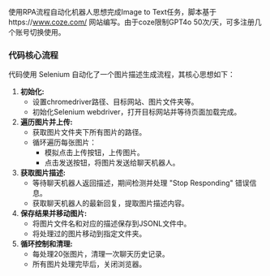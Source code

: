 使用RPA流程自动化机器人思想完成Image to Text任务，脚本基于https://www.coze.com/ 网站编写。由于coze限制GPT4o 50次/天，可多注册几个账号切换使用。

### 代码核心流程
代码使用 Selenium 自动化了一个图片描述生成流程，其核心思想如下：

1. **初始化:** 
    - 设置chromedriver路径、目标网站、图片文件夹等。
    - 初始化Selenium webdriver，打开目标网站并等待页面加载完成。
2. **遍历图片并上传:** 
    - 获取图片文件夹下所有图片的路径。
    - 循环遍历每张图片：
        - 模拟点击上传按钮，上传图片。
        - 点击发送按钮，将图片发送给聊天机器人。
3. **获取图片描述:** 
    - 等待聊天机器人返回描述，期间检测并处理 "Stop Responding" 错误信息。
    - 获取聊天机器人的最新回复，提取图片描述内容。
4. **保存结果并移动图片:** 
    - 将图片文件名和对应的描述保存到JSONL文件中。
    - 将处理过的图片移动到指定文件夹。
5. **循环控制和清理:** 
    - 每处理20张图片，清理一次聊天历史记录。
    - 所有图片处理完毕后，关闭浏览器。
